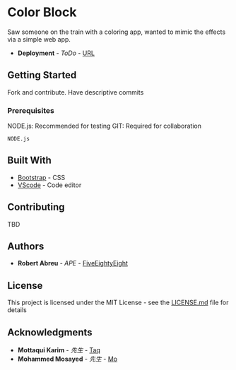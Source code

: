 # Color Block

Saw someone on the train with a coloring app, wanted to mimic the effects via a simple web app.
* **Deployment** - *ToDo* - [URL](https://fiveeightyeight.github.io/colorBlock/)

## Getting Started

Fork and contribute. Have descriptive commits

### Prerequisites

NODE.js: Recommended for testing
GIT: Required for collaboration

```
NODE.js
```

## Built With

* [Bootstrap](https://getbootstrap.com) - CSS 
* [VScode](https://code.visualstudio.com/) -  Code editor 

## Contributing

TBD


## Authors

* **Robert Abreu** - *APE* - [FiveEightyEight](https://github.com/FiveEightyEight)


## License

This project is licensed under the MIT License - see the [LICENSE.md](LICENSE.md) file for details

## Acknowledgments

* **Mottaqui Karim** - *先生* - [Taq](https://github.com/mottaquikarim)
* **Mohammed Mosayed** - *先生* - [Mo](https://github.com/mmosayed)





